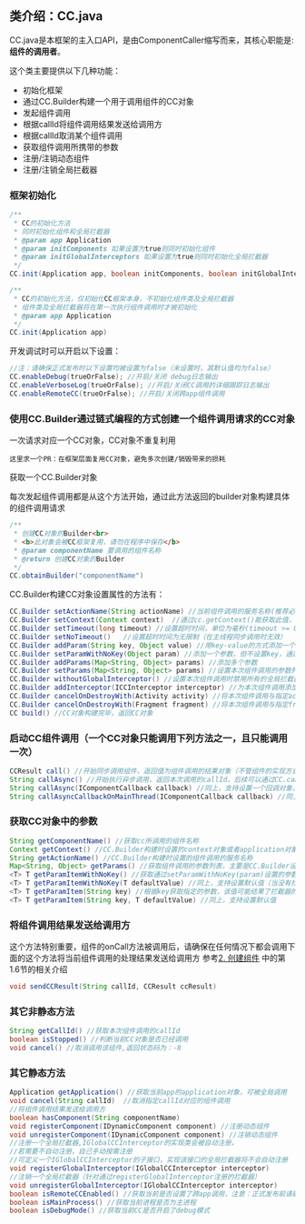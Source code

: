 ## 类介绍：CC.java

CC.java是本框架的主入口API，是由ComponentCaller缩写而来，其核心职能是:**组件的调用者**。

这个类主要提供以下几种功能：
- 初始化框架
- 通过CC.Builder构建一个用于调用组件的CC对象
- 发起组件调用
- 根据callId将组件调用结果发送给调用方
- 根据callId取消某个组件调用
- 获取组件调用所携带的参数
- 注册/注销动态组件
- 注册/注销全局拦截器

### 框架初始化

```java
/**
 * CC的初始化方法
 * 同时初始化组件和全局拦截器
 * @param app Application
 * @param initComponents 如果设置为true则同时初始化组件
 * @param initGlobalInterceptors 如果设置为true则同时初始化全局拦截器
 */
CC.init(Application app, boolean initComponents, boolean initGlobalInterceptors)
```
```java
/**
 * CC的初始化方法，仅初始化CC框架本身，不初始化组件类及全局拦截器
 * 组件类及全局拦截器将在第一次执行组件调用时才被初始化
 * @param app Application
 */
CC.init(Application app)
```
开发调试时可以开启以下设置：
```java
//注：请确保正式发布时以下设置均被设置为false（未设置时，其默认值均为false）
CC.enableDebug(trueOrFalse); //开启/关闭 debug日志输出
CC.enableVerboseLog(trueOrFalse); //开启/关闭CC调用的详细跟踪日志输出
CC.enableRemoteCC(trueOrFalse); //开启/关闭跨app组件调用
```


### 使用CC.Builder通过链式编程的方式创建一个组件调用请求的CC对象

一次请求对应一个CC对象，CC对象不重复利用
~~~
这里求一个PR：在框架层面复用CC对象，避免多次创建/销毁带来的损耗
~~~

获取一个CC.Builder对象

每次发起组件调用都是从这个方法开始，通过此方法返回的builder对象构建具体的组件调用请求

```java
/**
 * 创建CC对象的Builder<br>
 * <b>此对象会被CC框架复用，请勿在程序中保存</b>
 * @param componentName 要调用的组件名称
 * @return 创建CC对象的Builder
 */
CC.obtainBuilder("componentName")
```
CC.Builder构建CC对象设置属性的方法有：
```java
CC.Builder setActionName(String actionName)	//当前组件调用的服务名称(推荐必填)
CC.Builder setContext(Context context)	//通过cc.getContext()能获取此值，若未设置，则返回application对象
CC.Builder setTimeout(long timeout) //设置超时时间，单位为毫秒(timeout >= 0)
CC.Builder setNoTimeout()	//设置超时时间为无限制（在主线程同步调用时无效）
CC.Builder addParam(String key, Object value) //用key-value的方式添加一个参数，通过cc.getParamItem(key)可以获取该参数
CC.Builder setParamWithNoKey(Object param) //添加一个参数，但不设置key，通过cc.getParamItemWithNoKey()可以获取该参数。最多只能设置一个
CC.Builder addParams(Map<String, Object> params) //添加多个参数
CC.Builder setParams(Map<String, Object> params) //设置本次组件调用的参数列表（之前添加的数据将会被清空）
CC.Builder withoutGlobalInterceptor() //设置本次组件调用时禁用所有的全局拦截器(IGlobalCCInterceptor)
CC.Builder addInterceptor(ICCInterceptor interceptor) //为本次组件调用添加拦截器（若有多个，可多次添加，按添加的顺序执行）
CC.Builder cancelOnDestroyWith(Activity activity) //将本次组件调用与指定activity的生命周期关联起来，在activity.onDestroy()时会自动调用cc.cancel()
CC.Builder cancelOnDestroyWith(Fragment fragment) //将本次组件调用与指定fragment的生命周期关联起来，在fragment.onDestroy()时会自动调用cc.cancel()
CC build() //CC对象构建完毕，返回CC对象
```

### 启动CC组件调用（一个CC对象只能调用下列方法之一，且只能调用一次）
```java
CCResult call() //开始同步调用组件，返回值为组件调用的结果对象（不管组件的实现方式为同步还是异步）
String callAsync() //开始执行异步调用，返回本次调用的callId，后续可以通过CC.cancel(callId)取消该次调用
String callAsync(IComponentCallback callback) //同上，支持设置一个回调对象，用于接收组件调用结果，callback.onResult在子线程运行
String callAsyncCallbackOnMainThread(IComponentCallback callback) //同上，但callback.onResult方法在主线程运行
```

### 获取CC对象中的参数
```java
String getComponentName() //获取cc所调用的组件名称
Context getContext() //CC.Builder构建时设置的context对象或者application对象
String getActionName() //CC.Builder构建时设置的组件调用的服务名称
Map<String, Object> getParams() //获取组件调用的参数列表，主要是CC.Builder设置的参数，可以被拦截器修改
<T> T getParamItemWithNoKey() //获取通过setParamWithNoKey(param)设置的参数，通过泛型指定返回值的类型
<T> T getParamItemWithNoKey(T defaultValue) //同上，支持设置默认值（当没有找到参数时返回默认值）
<T> T getParamItem(String key) //根据key获取指定的参数，该值可能结果了拦截器的修改，通过泛型指定返回值的类型
<T> T getParamItem(String key, T defaultValue) //同上，支持设置默认值
```

### 将组件调用结果发送给调用方
这个方法特别重要，组件的onCall方法被调用后，请确保在任何情况下都会调用下面的这个方法将当前组件调用的处理结果发送给调用方
参考[2. 创建组件][1] 中的第1.6节的相关介绍
```java
void sendCCResult(String callId, CCResult ccResult) 
```

### 其它非静态方法
```java
String getCallId() //获取本次组件调用的callId
boolean isStopped() //判断当前CC对象是否已经调用
void cancel() //取消调用该组件,返回状态码为：-8
```

### 其它静态方法
```java
Application getApplication() //获取当前app的application对象，可被全局调用
void cancel(String callId)  //取消指定callId对应的组件调用
//将组件调用结果发送给调用方
boolean hasComponent(String componentName)
void registerComponent(IDynamicComponent component) //注册动态组件
void unregisterComponent(IDynamicComponent component) //注销动态组件
//注册一个全局拦截器,IGlobalCCInterceptor的实现类会被自动注册，
//若需要不自动注册，自己手动按需注册
//可定义一个IGlobalCCInterceptor的子接口，实现该接口的全局拦截器将不会自动注册
void registerGlobalInterceptor(IGlobalCCInterceptor interceptor) 
//注销一个全局拦截器（针对通过registerGlobalInterceptor注册的拦截器）
void unregisterGlobalInterceptor(IGlobalCCInterceptor interceptor) 
boolean isRemoteCCEnabled() //获取当前是否设置了跨app调用，注意：正式发布前请确保关闭跨app调用
boolean isMainProcess() //获取当前进程是否为主进程
boolean isDebugMode() //获取当前CC是否开启了debug模式
```


[1]: #/integration-create-component
